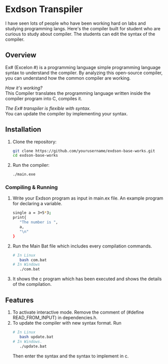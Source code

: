 # Exdson Transpiler

I have seen lots of people who have been working hard on labs and studying programming langs. Here's the compiler built for student who are curious to study about compiler. The students can edit the syntax of the compiler.


## Overview
Ex# (Excelon #) is a programming language simple programming language syntax to understand the compiler. By analyzing this open-source compiler, you can understand how the common compiler are working. 

*How it's working?*  
This Compiler translates the programming language written inside the compiler program into C, compiles it.

*The Ex# transpiler is flexible with syntax.*  
You can update the compiler by implementing your syntax. 


## Installation
1. Clone the repository:
   ```sh
   git clone https://github.com/yourusername/exdson-base-works.git
   cd exdson-base-works
   ```
2. Run the compiler:
   ```sh
   ./main.exe
   ```

### Compiling & Running
1. Write your Exdson program as input in main.ex file.
   An example program for declaring a variable.
   ```sh
   single a = 3+5*3;
   print{
      "The number is ",
      a,
      "\n"
   }
   ```

2. Run the Main Bat file which includes every compilation commands.
   ```sh
   # In Linux
      bash com.bat
   # In Windows
      ./com.bat
   ```
3. It shows the c program which has been executed and shows the details of the compilation.


## Features
1. To activate interactive mode. Remove the comment of (#define READ_FROM_INPUT) in dependencies.h.
2. To update the compiler with new syntax format. Run
   ```sh
   # In Linux
      bash update.bat
   # In Windows.
      ./update.bat
   ```
   Then enter the syntax and the syntax to implement in c.

